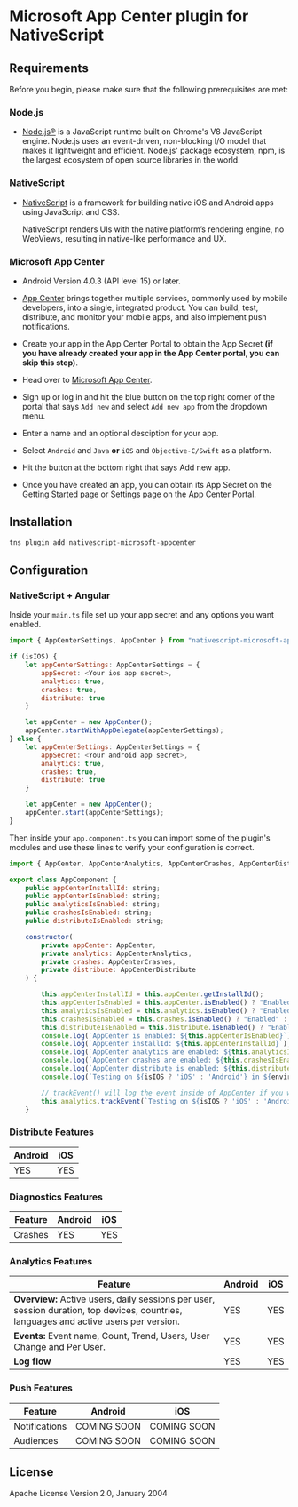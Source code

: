 # Microsoft App Center plugin for NativeScript

## Requirements
Before you begin, please make sure that the following prerequisites are met:

### Node.js
- [Node.js®](https://nodejs.org)
is a JavaScript runtime built on Chrome's V8 JavaScript engine. Node.js uses an event-driven, non-blocking I/O model that makes it lightweight and efficient. Node.js' package ecosystem, npm, is the largest ecosystem of open source libraries in the world.

### NativeScript
 - [NativeScript](https://github.com/NativeScript/NativeScript/blob/master/README.md)
is a framework for building native iOS and Android apps using JavaScript and CSS.

    NativeScript renders UIs with the native platform’s rendering engine, no WebViews, resulting in native-like performance and UX.

### Microsoft App Center

- Android Version 4.0.3 (API level 15) or later.

- [App Center](https://appcenter.ms) brings together multiple services, commonly used by mobile developers, into a single, integrated product. You can build, test, distribute, and monitor your mobile apps, and also implement push notifications.

- Create your app in the App Center Portal to obtain the App Secret **(if you have already created your app in the App Center portal, you can skip this step)**.

- Head over to [Microsoft App Center](https://appcenter.ms).

- Sign up or log in and hit the blue button on the top right corner of the portal that says `Add new` and select `Add new app` from the dropdown menu.

- Enter a name and an optional desciption for your app.

- Select `Android` and `Java` **or** `iOS` and `Objective-C/Swift` as a platform.

- Hit the button at the bottom right that says Add new app.

- Once you have created an app, you can obtain its App Secret on the Getting Started page or Settings page on the App Center Portal.

## Installation

```javascript
tns plugin add nativescript-microsoft-appcenter
```

## Configuration

### NativeScript + Angular

Inside your `main.ts` file set up your app secret and any options you want enabled.
```javascript
import { AppCenterSettings, AppCenter } from "nativescript-microsoft-appcenter";

if (isIOS) {
    let appCenterSettings: AppCenterSettings = {
        appSecret: <Your ios app secret>,
        analytics: true,
        crashes: true,
        distribute: true
    }

    let appCenter = new AppCenter();
    appCenter.startWithAppDelegate(appCenterSettings);
} else {
    let appCenterSettings: AppCenterSettings = {
        appSecret: <Your android app secret>,
        analytics: true,
        crashes: true,
        distribute: true
    }

    let appCenter = new AppCenter();
    appCenter.start(appCenterSettings);
}

```

Then inside your `app.component.ts` you can import some of the plugin's modules and use these lines to verify your configuration is correct.
```javascript
import { AppCenter, AppCenterAnalytics, AppCenterCrashes, AppCenterDistribute } from "nativescript-microsoft-appcenter";

export class AppComponent {
    public appCenterInstallId: string;
    public appCenterIsEnabled: string;
    public analyticsIsEnabled: string;
    public crashesIsEnabled: string;
    public distributeIsEnabled: string;

    constructor(
        private appCenter: AppCenter,
        private analytics: AppCenterAnalytics,
        private crashes: AppCenterCrashes,
        private distribute: AppCenterDistribute
    ) {

        this.appCenterInstallId = this.appCenter.getInstallId();
        this.appCenterIsEnabled = this.appCenter.isEnabled() ? "Enabled" : "Disabled";
        this.analyticsIsEnabled = this.analytics.isEnabled() ? "Enabled" : "Disabled";
        this.crashesIsEnabled = this.crashes.isEnabled() ? "Enabled" : "Disabled";
        this.distributeIsEnabled = this.distribute.isEnabled() ? "Enabled" : "Disabled";
        console.log(`AppCenter is enabled: ${this.appCenterIsEnabled}`);
        console.log(`AppCenter installId: ${this.appCenterInstallId}`);
        console.log(`AppCenter analytics are enabled: ${this.analyticsIsEnabled}`);
        console.log(`AppCenter crashes are enabled: ${this.crashesIsEnabled}`);
        console.log(`AppCenter distribute is enabled: ${this.distributeIsEnabled}`);
        console.log(`Testing on ${isIOS ? 'iOS' : 'Android'} in ${environment.name}`);

        // trackEvent() will log the event inside of AppCenter if you want to manually track events.
        this.analytics.trackEvent(`Testing on ${isIOS ? 'iOS' : 'Android'}, InstallId: ${this.appCenterInstallId}`);
    }
```


### Distribute Features
| Android | iOS |
| --- | --- |
| YES | YES |

### Diagnostics Features
| Feature | Android | iOS |
| --- | --- | --- |
| Crashes | YES | YES |

### Analytics Features
| Feature | Android | iOS |
| --- | --- | --- |
| **Overview:** Active users, daily sessions per user, session duration, top devices, countries, languages and active users per version. | YES | YES |
| **Events:** Event name, Count, Trend, Users, User Change and Per User. | YES | YES |
| **Log flow** | YES | YES |

### Push Features
| Feature | Android | iOS |
| --- | --- | --- |
| Notifications | COMING SOON | COMING SOON |
| Audiences | COMING SOON | COMING SOON |
    
## License

Apache License Version 2.0, January 2004
